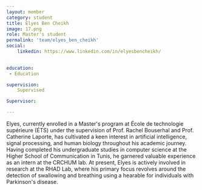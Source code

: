 ```yaml
---
layout: member
category: student
title: Elyes Ben Cheikh
image: 17.png
role: Master's student
permalink: 'team/elyes_ben_cheikh'
social:
    linkedin: https://www.linkedin.com/in/elyesbencheikh/

    
education:
 - Education

supervision:
    Supervised

Supervisor:

---
```

Elyes, currently enrolled in a Master's program at École de technologie supérieure (ÉTS) under the supervision of Prof. Rachel Bouserhal and Prof. Catherine Laporte, has cultivated a keen interest in artificial intelligence, signal processing, and human biology throughout his academic journey. Having completed his undergraduate studies in computer science at the Higher School of Communication in Tunis, he garnered valuable experience as an intern at the CRCHUM lab. At present, Elyes is actively involved in  research  at the RHAD Lab, where his primary focus revolves around the detection of swallowing and breathing using a hearable for individuals with Parkinson's disease.